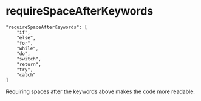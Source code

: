 # requireSpaceAfterKeywords

    "requireSpaceAfterKeywords": [
        "if",
        "else",
        "for",
        "while",
        "do",
        "switch",
        "return",
        "try",
        "catch"
    ]

Requiring spaces after the keywords above makes the code more readable.
